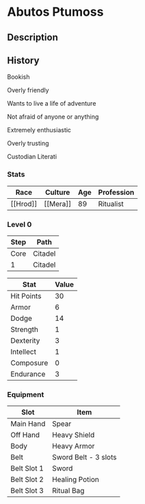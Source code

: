 # Abutos Ptumoss
## Description

## History
Bookish

Overly friendly

Wants to live a life of adventure

Not afraid of anyone or anything

Extremely enthusiastic

Overly trusting

Custodian Literati
### Stats

| Race               | Culture            | Age | Profession |
| ------------------ | ------------------ | --- | ---------- |
| [[Hrod]] | [[Mera]] | 89  | Ritualist  |

### Level 0

| Step | Path    |
| ---- | ------- |
| Core | Citadel |
| 1    | Citadel |

| Stat       | Value |
| ---------- | ----- |
| Hit Points | 30    |
| Armor      | 6     |
| Dodge      | 14    |
| Strength   | 1     |
| Dexterity  | 3     |
| Intellect  | 1     |
| Composure  | 0     |
| Endurance  | 3     |

### Equipment

| Slot        | Item                 |
| ----------- | -------------------- |
| Main Hand   | Spear                |
| Off Hand    | Heavy Shield         |
| Body        | Heavy Armor          |
| Belt        | Sword Belt - 3 slots |
| Belt Slot 1 | Sword                |
| Belt Slot 2 | Healing Potion       |
| Belt Slot 3 | Ritual Bag           |



 



